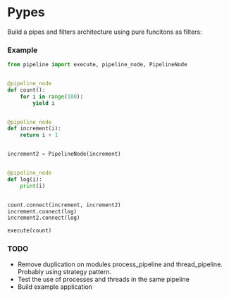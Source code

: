 # Pypes
Build a pipes and filters architecture using pure funcitons as filters:

### Example
```python
from pipeline import execute, pipeline_node, PipelineNode


@pipeline_node
def count():
    for i in range(100):
        yield i


@pipeline_node
def increment(i):
    return i + 1


increment2 = PipelineNode(increment)


@pipeline_node
def log(i):
    print(i)


count.connect(increment, increment2)
increment.connect(log)
increment2.connect(log)

execute(count)
```

### TODO
  - Remove duplication on modules process_pipeline and thread_pipeline. Probably using strategy pattern.
  - Test the use of processes and threads in the same pipeline
  - Build example application
